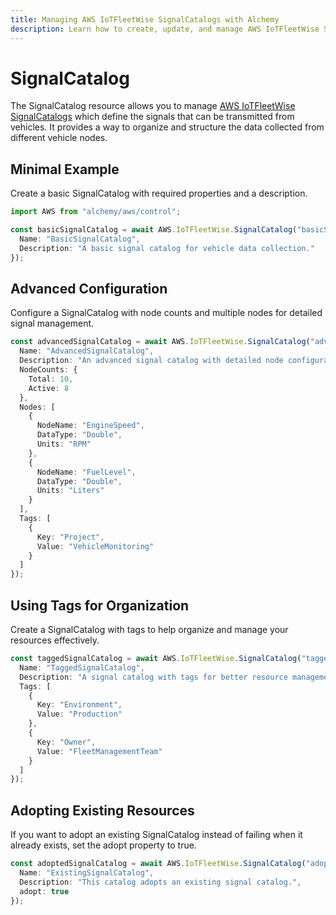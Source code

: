 ```yaml
---
title: Managing AWS IoTFleetWise SignalCatalogs with Alchemy
description: Learn how to create, update, and manage AWS IoTFleetWise SignalCatalogs using Alchemy Cloud Control.
---
```


# SignalCatalog

The SignalCatalog resource allows you to manage [AWS IoTFleetWise SignalCatalogs](https://docs.aws.amazon.com/iotfleetwise/latest/userguide/) which define the signals that can be transmitted from vehicles. It provides a way to organize and structure the data collected from different vehicle nodes.

## Minimal Example

Create a basic SignalCatalog with required properties and a description.

```ts
import AWS from "alchemy/aws/control";

const basicSignalCatalog = await AWS.IoTFleetWise.SignalCatalog("basicSignalCatalog", {
  Name: "BasicSignalCatalog",
  Description: "A basic signal catalog for vehicle data collection."
});
```

## Advanced Configuration

Configure a SignalCatalog with node counts and multiple nodes for detailed signal management.

```ts
const advancedSignalCatalog = await AWS.IoTFleetWise.SignalCatalog("advancedSignalCatalog", {
  Name: "AdvancedSignalCatalog",
  Description: "An advanced signal catalog with detailed node configurations.",
  NodeCounts: {
    Total: 10,
    Active: 8
  },
  Nodes: [
    {
      NodeName: "EngineSpeed",
      DataType: "Double",
      Units: "RPM"
    },
    {
      NodeName: "FuelLevel",
      DataType: "Double",
      Units: "Liters"
    }
  ],
  Tags: [
    {
      Key: "Project",
      Value: "VehicleMonitoring"
    }
  ]
});
```

## Using Tags for Organization

Create a SignalCatalog with tags to help organize and manage your resources effectively.

```ts
const taggedSignalCatalog = await AWS.IoTFleetWise.SignalCatalog("taggedSignalCatalog", {
  Name: "TaggedSignalCatalog",
  Description: "A signal catalog with tags for better resource management.",
  Tags: [
    {
      Key: "Environment",
      Value: "Production"
    },
    {
      Key: "Owner",
      Value: "FleetManagementTeam"
    }
  ]
});
```

## Adopting Existing Resources

If you want to adopt an existing SignalCatalog instead of failing when it already exists, set the adopt property to true.

```ts
const adoptedSignalCatalog = await AWS.IoTFleetWise.SignalCatalog("adoptedSignalCatalog", {
  Name: "ExistingSignalCatalog",
  Description: "This catalog adopts an existing signal catalog.",
  adopt: true
});
```